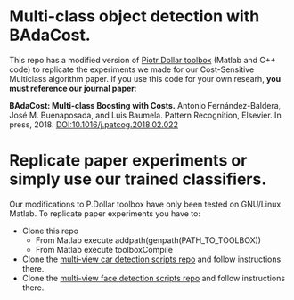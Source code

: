 # Multi-class object detection with BAdaCost.

This repo has a modified version of [Piotr Dollar toolbox](http://vision.ucsd.edu/~pdollar/toolbox/doc/) (Matlab and C++ code) to replicate the experiments we made for our Cost-Sensitive Multiclass algorithm paper. If you use this code for your own researh, **you must reference our journal paper**:
  
   **BAdaCost: Multi-class Boosting with Costs.**
   Antonio Fernández-Baldera, José M. Buenaposada, and Luis Baumela.
   Pattern Recognition, Elsevier. In press, 2018.
   [DOI:10.1016/j.patcog.2018.02.022](https://doi.org/10.1016/j.patcog.2018.02.022)


# Replicate paper experiments or simply use our trained classifiers.

Our modifications to P.Dollar toolbox have only been tested on GNU/Linux Matlab. To replicate paper experiments you have to:

* Clone this repo
  * From Matlab execute addpath(genpath(PATH_TO_TOOLBOX))
  * From Matlab execute toolboxCompile
* Clone the [multi-view car detection scripts repo](https://github.com/jmbuena/toolbox.badacost.kitti.public) and follow instructions there.
* Clone the [multi-view face detection scripts repo](https://github.com/jmbuena/toolbox.badacost.faces.public) and follow instructions there.
